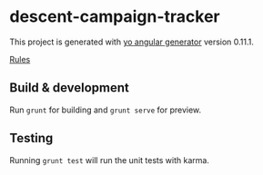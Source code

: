# descent-campaign-tracker

This project is generated with [yo angular generator](https://github.com/yeoman/generator-angular)
version 0.11.1.

[Rules](https://images-cdn.fantasyflightgames.com/ffg_content/descent/descent-sea-of-blood-rules-web.pdf)

## Build & development

Run `grunt` for building and `grunt serve` for preview.

## Testing

Running `grunt test` will run the unit tests with karma.
